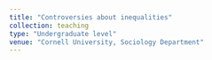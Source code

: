 ```yaml
---
title: "Controversies about inequalities"
collection: teaching
type: "Undergraduate level"
venue: "Cornell University, Sociology Department"
---
```


